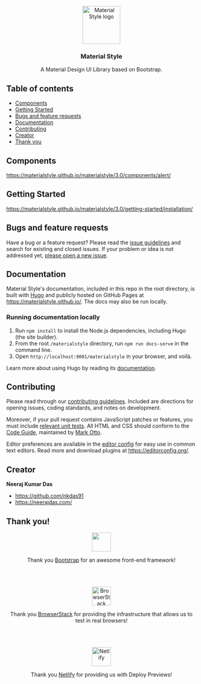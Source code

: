 <p align="center">
  <a href="https://materialstyle.github.io/">
    <img src="https://materialstyle.github.io/assets/images/MSIconNewColorV2.svg" alt="Material Style logo" width="100" height="100">
  </a>
</p>

<h3 align="center">Material Style</h3>

<p align="center">
  A Material Design UI Library based on Bootstrap.
</p>

## Table of contents

- [Components](#components)
- [Getting Started](#getting-started)
- [Bugs and feature requests](#bugs-and-feature-requests)
- [Documentation](#documentation)
- [Contributing](#contributing)
- [Creator](#creator)
- [Thank you](#thank-you)

## Components
https://materialstyle.github.io/materialstyle/3.0/components/alert/

## Getting Started
https://materialstyle.github.io/materialstyle/3.0/getting-started/installation/

## Bugs and feature requests
Have a bug or a feature request? Please read the [issue guidelines](https://github.com/materialstyle/materialstyle/blob/main/.github/CONTRIBUTING.md#using-the-issue-tracker) and search for existing and closed issues. If your problem or idea is not addressed yet, [please open a new issue](https://github.com/materialstyle/materialstyle/issues/new).

## Documentation
Material Style's documentation, included in this repo in the root directory, is built with [Hugo](https://gohugo.io/) and publicly hosted on GitHub Pages at <https://materialstyle.github.io/>. The docs may also be run locally.

### Running documentation locally
1. Run `npm install` to install the Node.js dependencies, including Hugo (the site builder).
2. From the root `/materialstyle` directory, run `npm run docs-serve` in the command line.
3. Open `http://localhost:9001/materialstyle` in your browser, and voilà.

Learn more about using Hugo by reading its [documentation](https://gohugo.io/documentation/).

## Contributing
Please read through our [contributing guidelines](https://github.com/materialstyle/materialstyle/blob/main/.github/CONTRIBUTING.md). Included are directions for opening issues, coding standards, and notes on development.


Moreover, if your pull request contains JavaScript patches or features, you must include [relevant unit tests](https://github.com/materialstyle/materialstyle/tree/main/js/tests). All HTML and CSS should conform to the [Code Guide](https://github.com/mdo/code-guide), maintained by [Mark Otto](https://github.com/mdo).


Editor preferences are available in the [editor config](https://github.com/materialstyle/materialstyle/blob/main/.editorconfig) for easy use in common text editors. Read more and download plugins at <https://editorconfig.org/>.

## Creator

**Neeraj Kumar Das** 

- <https://github.com/nkdas91>
- <https://neerajdas.com/>

## Thank you!

<p align="center">
  <a href="https://getbootstrap.com/">
    <img src="https://getbootstrap.com/docs/5.1/assets/brand/bootstrap-logo.svg" width="50">
  </a>
</p>
    
<p align="center">
Thank you <a href="https://getbootstrap.com/">Bootstrap</a> for an awesome front-end framework!
</p>
  
<br><br>
 
<p align="center">
  <a href="https://www.browserstack.com/">
    <img src="https://materialstyle.github.io/assets/images/browserstack-logo.svg" alt="BrowserStack" width="50">
  </a>
</p>
    
<p align="center">
Thank you <a href="https://www.browserstack.com/">BrowserStack</a> for providing the infrastructure that allows us to test in real browsers!
</p>

<br><br>
 
<p align="center">
  <a href="https://www.netlify.com/">
    <img src="https://www.netlify.com/v3/img/components/logomark.svg" alt="Netlify" width="50">
  </a>
</p>
    
<p align="center">
Thank you <a href="https://www.netlify.com/">Netlify</a> for providing us with Deploy Previews!
</p>
